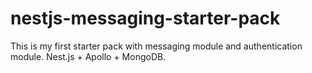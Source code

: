# nestjs-messaging-starter-pack
This is my first starter pack with messaging module and authentication module. Nest.js + Apollo + MongoDB.
